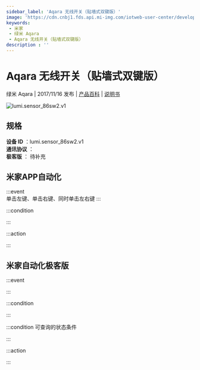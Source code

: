 ```yaml
---
sidebar_label: 'Aqara 无线开关（贴墙式双键版）'
image: 'https://cdn.cnbj1.fds.api.mi-img.com/iotweb-user-center/developer_16790475112197Mv5M1jH.png?GalaxyAccessKeyId=AKVGLQWBOVIRQ3XLEW&Expires=9223372036854775807&Signature=q79oaHt0PdC92NvjY/TJ9EERbfY='
keywords: 
 - 米家
 - 绿米 Aqara
 - Aqara 无线开关（贴墙式双键版）
description : ''
---
```

# Aqara 无线开关（贴墙式双键版）

绿米 Aqara | 2017/11/16 发布 | [产品百科](https://home.mi.com/webapp/content/baike/product/index.html?model=lumi.sensor_86sw2.v1/) | [说明书](https://home.mi.com/views/introduction.html?model=lumi.sensor_86sw2.v1&region=cn)

![lumi.sensor_86sw2.v1](https://cdn.cnbj1.fds.api.mi-img.com/iotweb-user-center/developer_16790475112197Mv5M1jH.png?GalaxyAccessKeyId=AKVGLQWBOVIRQ3XLEW&Expires=9223372036854775807&Signature=q79oaHt0PdC92NvjY/TJ9EERbfY=)

## 规格  
> 
**设备 ID** ：lumi.sensor_86sw2.v1  
**通讯协议** ：  
**极客版**  ： 待补充 


## 米家APP自动化  

:::event  
单击左键、单击右键、同时单击左右键
:::

:::condition  

:::

:::action   

:::

## 米家自动化极客版  

:::event  

:::

:::condition  

:::

:::condition 可查询的状态条件  

:::

:::action  

:::

        
